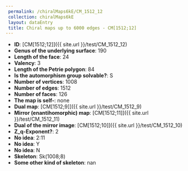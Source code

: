 ```yaml
--- 
 permalink: /chiralMaps6kE/CM_1512_12 
 collection: chiralMaps6kE
 layout: dataEntry
 title: Chiral maps up to 6000 edges - CM[1512;12]
---
```


- **ID**: [CM[1512;12]]({{ site.url }}/test/CM_1512_12)
- **Genus of the underlying surface**: 190
- **Length of the face**: 24
- **Valency**: 3
- **Length of the Petrie polygon**: 84
- **Is the automorphism group solvable?**: S
- **Number of vertices**: 1008
- **Number of edges**: 1512
- **Number of faces**: 126
- **The map is self-**: none
- **Dual map**: [CM[1512;9]]({{ site.url }}/test/CM_1512_9)
- **Mirror (enantihomorphic) map**: [CM[1512;11]]({{ site.url }}/test/CM_1512_11)
- **Dual of the mirror image**: [CM[1512;10]]({{ site.url }}/test/CM_1512_10)
- **Z_q-Exponent?**: 2
- **No idea**:  2:11
- **No idea**: Y
- **No idea**: N
- **Skeleton**: Sk(1008;8)
- **Some other kind of skeleton**: nan
